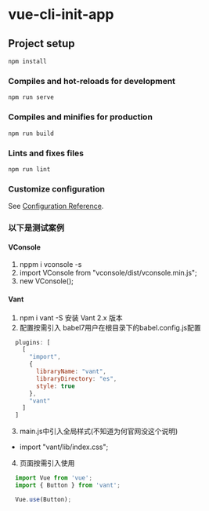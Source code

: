 # vue-cli-init-app

## Project setup
```
npm install
```

### Compiles and hot-reloads for development
```
npm run serve
```

### Compiles and minifies for production
```
npm run build
```

### Lints and fixes files
```
npm run lint
```

### Customize configuration
See [Configuration Reference](https://cli.vuejs.org/config/).


### 以下是测试案例

#### VConsole
1. nppm i vconsole -s
2. import VConsole from "vconsole/dist/vconsole.min.js";
3. new VConsole();

#### Vant
1. npm i vant -S  安装 Vant 2.x 版本
2. 配置按需引入 babel7用户在根目录下的babel.config.js配置
```javascript
  plugins: [
    [
      "import",
      {
        libraryName: "vant",
        libraryDirectory: "es",
        style: true
      },
      "vant"
    ]
  ]
```
3. main.js中引入全局样式(不知道为何官网没这个说明)
  + import "vant/lib/index.css";
4. 页面按需引入使用
```javascript
  import Vue from 'vue';
  import { Button } from 'vant';

  Vue.use(Button);
```